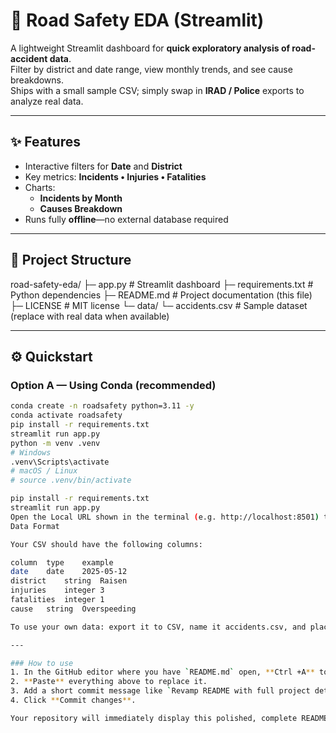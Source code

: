 # 🚦 Road Safety EDA (Streamlit)

A lightweight Streamlit dashboard for **quick exploratory analysis of road-accident data**.  
Filter by district and date range, view monthly trends, and see cause breakdowns.  
Ships with a small sample CSV; simply swap in **IRAD / Police** exports to analyze real data.

---

## ✨ Features
- Interactive filters for **Date** and **District**
- Key metrics: **Incidents • Injuries • Fatalities**
- Charts:
  - **Incidents by Month**
  - **Causes Breakdown**
- Runs fully **offline**—no external database required

---

## 📂 Project Structure
road-safety-eda/
├─ app.py # Streamlit dashboard
├─ requirements.txt # Python dependencies
├─ README.md # Project documentation (this file)
├─ LICENSE # MIT license
└─ data/
└─ accidents.csv # Sample dataset (replace with real data when available)

---

## ⚙️ Quickstart

### Option A — Using Conda (recommended)
```bash
conda create -n roadsafety python=3.11 -y
conda activate roadsafety
pip install -r requirements.txt
streamlit run app.py
python -m venv .venv
# Windows
.venv\Scripts\activate
# macOS / Linux
# source .venv/bin/activate

pip install -r requirements.txt
streamlit run app.py
Open the Local URL shown in the terminal (e.g. http://localhost:8501) to use the dashboard.
Data Format

Your CSV should have the following columns:

column	type	example
date	date	2025-05-12
district	string	Raisen
injuries	integer	3
fatalities	integer	1
cause	string	Overspeeding

To use your own data: export it to CSV, name it accidents.csv, and place it inside the data/ folder.

---

### How to use
1. In the GitHub editor where you have `README.md` open, **Ctrl +A** to select all existing text.
2. **Paste** everything above to replace it.
3. Add a short commit message like `Revamp README with full project details`.
4. Click **Commit changes**.

Your repository will immediately display this polished, complete README.
